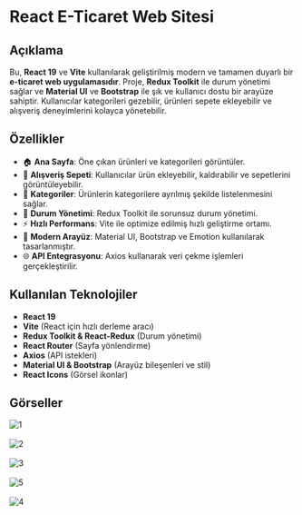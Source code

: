 # React E-Ticaret Web Sitesi

## Açıklama

Bu, **React 19** ve **Vite** kullanılarak geliştirilmiş modern ve tamamen duyarlı bir **e-ticaret web uygulamasıdır**. Proje, **Redux Toolkit** ile durum yönetimi sağlar ve **Material UI** ve **Bootstrap** ile şık ve kullanıcı dostu bir arayüze sahiptir. Kullanıcılar kategorileri gezebilir, ürünleri sepete ekleyebilir ve alışveriş deneyimlerini kolayca yönetebilir.

## Özellikler

- 🏠 **Ana Sayfa**: Öne çıkan ürünleri ve kategorileri görüntüler.
- 🛒 **Alışveriş Sepeti**: Kullanıcılar ürün ekleyebilir, kaldırabilir ve sepetlerini görüntüleyebilir.
- 📂 **Kategoriler**: Ürünlerin kategorilere ayrılmış şekilde listelenmesini sağlar.
- 🔄 **Durum Yönetimi**: Redux Toolkit ile sorunsuz durum yönetimi.
- ⚡ **Hızlı Performans**: Vite ile optimize edilmiş hızlı geliştirme ortamı.
- 🎨 **Modern Arayüz**: Material UI, Bootstrap ve Emotion kullanılarak tasarlanmıştır.
- 🌐 **API Entegrasyonu**: Axios kullanarak veri çekme işlemleri gerçekleştirilir.

## Kullanılan Teknolojiler

- **React 19**
- **Vite** (React için hızlı derleme aracı)
- **Redux Toolkit & React-Redux** (Durum yönetimi)
- **React Router** (Sayfa yönlendirme)
- **Axios** (API istekleri)
- **Material UI & Bootstrap** (Arayüz bileşenleri ve stil)
- **React Icons** (Görsel ikonlar)

## Görseller

![1](https://github.com/user-attachments/assets/2ad53c69-26c2-4ef1-8fe0-72d6948dbd6e)
<br><br>
![2](https://github.com/user-attachments/assets/64ed6925-8418-4ce7-9a5e-b8383de6c36c)
<br><br>
![3](https://github.com/user-attachments/assets/32da86d7-5cf0-4ba9-ae65-3668ee840d1d)
<br><br>
![5](https://github.com/user-attachments/assets/8edab726-79bb-45aa-b2b9-21663a483ef1)
<br><br>
![4](https://github.com/user-attachments/assets/13861fcf-2a3d-405f-9695-3dc393a1718e)






